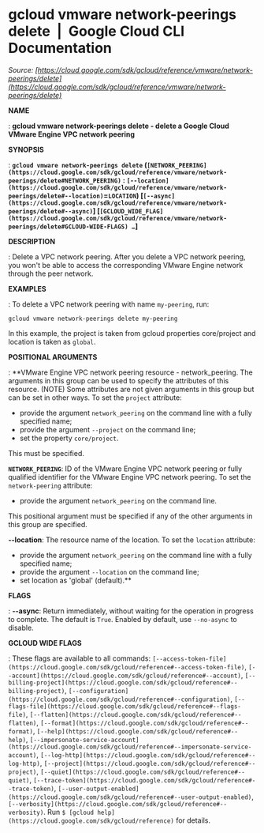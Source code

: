 # gcloud vmware network-peerings delete  |  Google Cloud CLI Documentation

*Source: [https://cloud.google.com/sdk/gcloud/reference/vmware/network-peerings/delete](https://cloud.google.com/sdk/gcloud/reference/vmware/network-peerings/delete)*

**NAME**

: **gcloud vmware network-peerings delete - delete a Google Cloud VMware Engine VPC network peering**

**SYNOPSIS**

: **`gcloud vmware network-peerings delete` (`[NETWORK_PEERING](https://cloud.google.com/sdk/gcloud/reference/vmware/network-peerings/delete#NETWORK_PEERING)` : `[--location](https://cloud.google.com/sdk/gcloud/reference/vmware/network-peerings/delete#--location)`=`LOCATION`) [`[--async](https://cloud.google.com/sdk/gcloud/reference/vmware/network-peerings/delete#--async)`] [`[GCLOUD_WIDE_FLAG](https://cloud.google.com/sdk/gcloud/reference/vmware/network-peerings/delete#GCLOUD-WIDE-FLAGS) …`]**

**DESCRIPTION**

: Delete a VPC network peering. After you delete a VPC network peering, you won't
be able to access the corresponding VMware Engine network through the peer
network.

**EXAMPLES**

: To delete a VPC network peering with name `my-peering`, run:

```
gcloud vmware network-peerings delete my-peering
```

In this example, the project is taken from gcloud properties core/project and
location is taken as `global`.

**POSITIONAL ARGUMENTS**

: **VMware Engine VPC network peering resource - network_peering. The arguments in
this group can be used to specify the attributes of this resource. (NOTE) Some
attributes are not given arguments in this group but can be set in other ways.
To set the `project` attribute:

- provide the argument `network_peering` on the command line with a
fully specified name;
- provide the argument `--project` on the command line;
- set the property `core/project`.

This must be specified.

**`NETWORK_PEERING`**:
ID of the VMware Engine VPC network peering or fully qualified identifier for
the VMware Engine VPC network peering.
To set the `network-peering` attribute:

- provide the argument `network_peering` on the command line.

This positional argument must be specified if any of the other arguments in this
group are specified.

**--location**:
The resource name of the location.
To set the `location` attribute:

- provide the argument `network_peering` on the command line with a
fully specified name;
- provide the argument `--location` on the command line;
- set location as 'global' (default).**

**FLAGS**

: **--async**:
Return immediately, without waiting for the operation in progress to complete.
The default is `True`. Enabled by default, use
`--no-async` to disable.

**GCLOUD WIDE FLAGS**

: These flags are available to all commands: `[--access-token-file](https://cloud.google.com/sdk/gcloud/reference#--access-token-file)`,
`[--account](https://cloud.google.com/sdk/gcloud/reference#--account)`, `[--billing-project](https://cloud.google.com/sdk/gcloud/reference#--billing-project)`,
`[--configuration](https://cloud.google.com/sdk/gcloud/reference#--configuration)`,
`[--flags-file](https://cloud.google.com/sdk/gcloud/reference#--flags-file)`,
`[--flatten](https://cloud.google.com/sdk/gcloud/reference#--flatten)`, `[--format](https://cloud.google.com/sdk/gcloud/reference#--format)`, `[--help](https://cloud.google.com/sdk/gcloud/reference#--help)`, `[--impersonate-service-account](https://cloud.google.com/sdk/gcloud/reference#--impersonate-service-account)`,
`[--log-http](https://cloud.google.com/sdk/gcloud/reference#--log-http)`,
`[--project](https://cloud.google.com/sdk/gcloud/reference#--project)`, `[--quiet](https://cloud.google.com/sdk/gcloud/reference#--quiet)`, `[--trace-token](https://cloud.google.com/sdk/gcloud/reference#--trace-token)`, `[--user-output-enabled](https://cloud.google.com/sdk/gcloud/reference#--user-output-enabled)`,
`[--verbosity](https://cloud.google.com/sdk/gcloud/reference#--verbosity)`.
Run `$ [gcloud help](https://cloud.google.com/sdk/gcloud/reference)` for details.